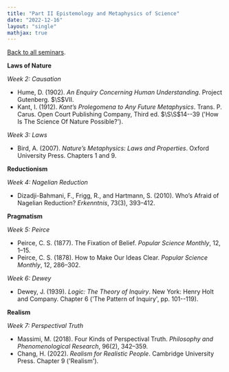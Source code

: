 ```yaml
---
title: "Part II Epistemology and Metaphysics of Science"
date: "2022-12-16"
layout: "single"
mathjax: true
---
```


[Back to all seminars](../).

**Laws of Nature**

*Week 2: Causation*

- Hume, D. (1902). *An Enquiry Concerning Human Understanding*. Project Gutenberg. $\S$VII.  
- Kant, I. (1912). *Kant’s Prolegomena to Any Future Metaphysics*. Trans. P. Carus. Open Court Publishing Company, Third ed. $\S\S$14--39 ('How Is The Science Of Nature Possible?').

*Week 3: Laws*

- Bird, A. (2007). *Nature’s Metaphysics: Laws and Properties*. Oxford University Press. Chapters 1 and 9. 

**Reductionism**

*Week 4: Nagelian Reduction*

- Dizadji-Bahmani, F., Frigg, R., and Hartmann, S. (2010). Who’s Afraid of Nagelian Reduction? *Erkenntnis*, 73(3), 393–412.

**Pragmatism**

*Week 5: Peirce*

- Peirce, C. S. (1877). The Fixation of Belief. *Popular Science Monthly*, 12, 1–15.  
- Peirce, C. S. (1878). How to Make Our Ideas Clear. *Popular Science Monthly*, 12, 286–302.

*Week 6: Dewey*

- Dewey, J. (1939). *Logic: The Theory of Inquiry*. New York: Henry Holt and Company. Chapter 6 ('The Pattern of Inquiry', pp. 101--119). 

**Realism**

*Week 7: Perspectival Truth*

- Massimi, M. (2018). Four Kinds of Perspectival Truth. *Philosophy and Phenomenological Research*, 96(2), 342–359.  
- Chang, H. (2022). *Realism for Realistic People*. Cambridge University Press. Chapter 9 ('Realism'). 